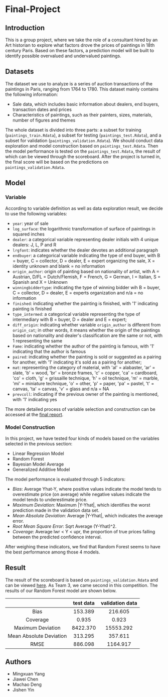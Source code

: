 # Final-Project

## Introduction

This is a group project, where we take the role of a consultant hired by an Art historian to explore what factors drove the prices of paintings in 18th century Paris. Based on these factors, a prediction model will be built to identify possible overvalued and undervalued paintings.

## Datasets

The dataset we use to analyze is a series of auction transactions of the paintings in Paris, ranging from 1764 to 1780. This dataset mainly contains the following information:

- Sale data, which includes basic information about dealers, end buyers, transaction dates and prices  
- Characteristics of paintings, such as their painters, sizes, materials, number of figures and themes

The whole dataset is divided into three parts: a subset for training (`paintings_train.Rdata`), a subset for testing (`paintings_test.Rdata`), and a subset for validation (`paintings_validation.Rdata`). We should conduct data exploration and model construction based on `paintings_test.Rdata`. Then the model performance is tested on the `paintings_test.Rdata`, the result of which can be viewed through the scoreboard. After the project is turned in, the final score will be based on the predictions on `paintings_validation.Rdata`.

## Model

### Variable

According to variable definition as well as data exploration result, we decide to use the following variables:

- `year`: year of sale  
- `log_surface`: the logarithmic transformation of surface of paintings in squared inches  
- `dealer`: a categorical variable representing dealer initials with 4 unique dealers: J, L, P and R  
- `lrgfont`: indicates whether the dealer devotes an additional paragraph  
- `endbuyer`: a categorical variable indicating the type of end buyer, with B = buyer, C = collector, D = dealer, E = expert organizing the sale, X = identity unknown and blank = no information  
- `origin_author`:  origin of painting based on nationality of artist, with A = Austrian, D/FL = Dutch/Flemish, F = French, G = German, I = Italian, S = Spanish and X = Unknown  
- `winningbiddertype`: indicating the type of winning bidder wih B = buyer, C = collector, D = dealer, E = experts organization and n/a = no information  
- `finished`: indicating whether the painting is finished, with '1' indicating painting is finished  
- `type_intermed`: a categorical variable representing the type of intermediary with B = buyer, D = dealer and E = expert;  
- `diff_origin`: indicating whether variable `origin_author` is different from `origin_cat`; in other words, it means whether the origin of the paintings based on nationality and dealer's classification are the same or not, with 1 representing the same  
- `Fame`: indicating whether the author of the painting is famous, with '1' indicating that the author is famous  
- `paired`: indicating whether the painting is sold or suggested as a pairing for another, with '1' indicating it's sold as a pairing for another;  
- `mat`: representing the category of material, with 'al' = alabaster, 'ar' = slate, 'b' = wood,  'br' = bronze frames, 'c' = copper, 'ca' = cardboard, 'co' = cloth, 'g' = grissaille technique, 'h' = oil technique, 'm' = marble, 'mi' = miniature technique, 'o' = other, 'p' = paper, 'pa' = pastel, 't' = canvas, 'ta' = canvas, 'v' = glass and n/a = NA  
- `prevcoll`: indicating if the previous owner of the painting is mentioned, with '1' indicating yes  

The more detailed process of variable selection and construction can be accessed at the [final report](Part-II-Writeup.pdf).

### Model Construction

In this project, we have tested four kinds of models based on the variables selected in the previous section:

- Linear Regression Model  
- Random Forest  
- Bayesian Model Average  
- Generalized Additive Model

The model performance is evaluated through 5 indicators:

- *Bias*: Average Yhat-Y, where positive values indicate the model tends to overestimate price (on average) while negative values indicate the model tends to underestimate price.  
- *Maximum Deviation*: Maximum |Y-Yhat|, which identifies the worst prediction made in the validation data set.  
- *Mean Absolute Deviation*: Average |Y-Yhat|, which indicates the average error.  
- *Root Mean Square Error*: Sqrt Average (Y-Yhat)^2.  
- *Coverage*: Average lwr < Y < upr, the proportion of true prices falling between the predicted confidence interval.

After weighing these indicators, we find that Random Forest seems to have the best performance among those 4 models.

## Result

The result of the scoreboard is based on `paintings_validation.Rdata` and can be viewed [here](https://www2.stat.duke.edu/courses/Fall19/sta521/Final_Project_Scoring/display_leaderboard.html). As Team 3, we came second in this competition. The results of our Random Forest model are shown below.

|    |test data|validation data|
|:--:|:--:|:--:|
|Bias|153.389|216.605|
|Coverage|0.935|0.923|
|Maximum Deviation|8422.370|15553.292|
|Mean Absolute Deviation|313.295|357.611
|RMSE|886.098|1164.917|

## Authors

- Mingxuan Yang  
- Jiawei Chen
- Machao Deng
- Jishen Yin
